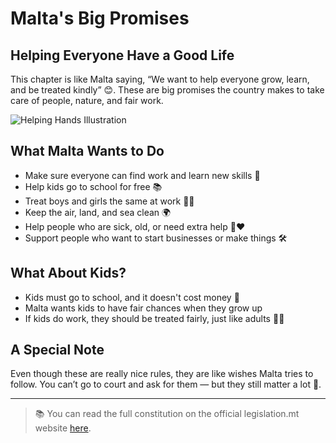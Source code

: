 # Malta's Big Promises

## Helping Everyone Have a Good Life

This chapter is like Malta saying, “We want to help everyone grow, learn, and be treated kindly” 😊. These are big promises the country makes to take care of people, nature, and fair work.

![Helping Hands Illustration](../../images/helping-hands.png)

## What Malta Wants to Do

- Make sure everyone can find work and learn new skills 💼
- Help kids go to school for free 📚
- Treat boys and girls the same at work 👧👦
- Keep the air, land, and sea clean 🌍
- Help people who are sick, old, or need extra help 🧓❤️
- Support people who want to start businesses or make things 🛠️

## What About Kids?

- Kids must go to school, and it doesn't cost money 💸
- Malta wants kids to have fair chances when they grow up
- If kids do work, they should be treated fairly, just like adults 👦💼

## A Special Note

Even though these are really nice rules, they are like wishes Malta tries to follow. You can’t go to court and ask for them — but they still matter a lot 🌟.

---

> 📚 You can read the full constitution on the official legislation.mt website [here](https://legislation.mt/eli/const/eng).

